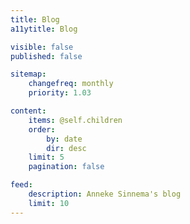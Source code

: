 ```yaml
---
title: Blog
a11ytitle: Blog

visible: false
published: false

sitemap:
    changefreq: monthly
    priority: 1.03

content:
    items: @self.children
    order:
        by: date
        dir: desc
    limit: 5
    pagination: false

feed:
    description: Anneke Sinnema's blog
    limit: 10
---
```

